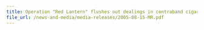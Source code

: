 ```yaml
---
title: Operation "Red Lantern" flushes out dealings in contraband cigarettes in Geylang.
file_url: /news-and-media/media-releases/2005-08-15-MR.pdf
---
```

